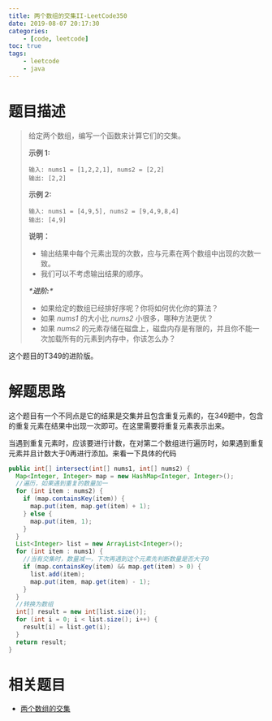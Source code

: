 ```yaml
---
title: 两个数组的交集II-LeetCode350
date: 2019-08-07 20:17:30
categories: 
	- [code, leetcode]
toc: true
tags: 
	- leetcode
	- java
---
```


# 题目描述

> 给定两个数组，编写一个函数来计算它们的交集。
>
> **示例 1:**
>
> ```
> 输入: nums1 = [1,2,2,1], nums2 = [2,2]
> 输出: [2,2]
> ```
>
> **示例 2:**
>
> ```
> 输入: nums1 = [4,9,5], nums2 = [9,4,9,8,4]
> 输出: [4,9]
> ```
>
> **说明：**
>
> - 输出结果中每个元素出现的次数，应与元素在两个数组中出现的次数一致。
> - 我们可以不考虑输出结果的顺序。
>
> ***\*进阶:\****
>
> - 如果给定的数组已经排好序呢？你将如何优化你的算法？
> - 如果 *nums1* 的大小比 *nums2* 小很多，哪种方法更优？
> - 如果 *nums2* 的元素存储在磁盘上，磁盘内存是有限的，并且你不能一次加载所有的元素到内存中，你该怎么办？

这个题目的T349的进阶版。

<!--more-->

# 解题思路

这个题目有一个不同点是它的结果是交集并且包含重复元素的，在349题中，包含的重复元素在结果中出现一次即可。在这里需要将重复元素表示出来。

当遇到重复元素时，应该要进行计数，在对第二个数组进行遍历时，如果遇到重复元素并且计数大于0再进行添加。来看一下具体的代码

```java
public int[] intersect(int[] nums1, int[] nums2) {
  Map<Integer, Integer> map = new HashMap<Integer, Integer>();
  //遍历，如果遇到重复的数量加一
  for (int item : nums2) {
    if (map.containsKey(item)) {
      map.put(item, map.get(item) + 1);
    } else {
      map.put(item, 1);
    }
  }
  List<Integer> list = new ArrayList<Integer>();
  for (int item : nums1) {
    //当有交集时，数量减一，下次再遇到这个元素先判断数量是否大于0
    if (map.containsKey(item) && map.get(item) > 0) {
      list.add(item);
      map.put(item, map.get(item) - 1);
    }
  }
  //转换为数组
  int[] result = new int[list.size()];
  for (int i = 0; i < list.size(); i++) {
    result[i] = list.get(i);
  }
  return result;
}
```



# 相关题目

- [两个数组的交集](https://www.liunaijie.top)

